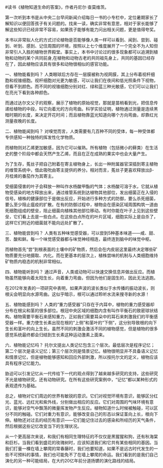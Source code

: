 \#读书《植物知道生命的答案》，作者丹尼尔·查莫维茨。

第一次听到本书是从中央二台早间新闻介绍每日一书的小专栏中，定位暑期家长了解知识以便回答孩子有关问题的。找来一读，确实非常有意思，相对于家长能够了解这些知识已经非常不容易，如果孩子能够有能力问出相关问题，更是值得夸奖。

本书以非常拟人化的方式讨论植物是否能够像人类一样可以看到、闻到、尝到、碰到、听到、感到、记住周围的环境，按照以上七个维度展开了一个完全不为人知但非常引人入胜的植物世界殿堂。事实上，本书中讨论过的很多现象都可以追溯到植物和动物的某个共同前身,在植物和动物古老的共同祖先身上，共同的基因已经存在了，因此植物应该具有很多和动物很相似的感官功能。

一、植物能看到吗？
人类眼球后方存在一层膜被称为视网膜，其上分布着视杆细胞和视锥细胞。视杆细胞对光更为敏感，可以让我们在夜间和低光照条件下视物，但看不到颜色。而不同的视锥细胞分别对红、绿和蓝三种光敏感，它们可以让我们在亮光下看到各种颜色。

而通过达尔文父子的观察，展示了植物的原始视觉，那就是苗梢看到光，把信息传递给植物的中段，叫它向着光的方向弯曲。科学实验证明，植物通过测量是连续黑暗时期的长度，来决定开花时间；而且植物靠蓝光知道向哪个方向弯曲，却靠红光测量夜晚的长度。

二、植物能闻到吗？
对嗅觉而言，人类需要有几百种不同的受体，每一种受体都专供感知一种独特的挥发性化学物质。

而植物则对乙烯更加敏感，因为它可以催熟。所有植物（包括微小的藓类）在生活史的整个阶段中都会天然产生乙烯，而且在正在成熟的果实中也会大量产生。

为了生存，菟丝子把自己附着在寄主植物身上，长出一种附属器官深插到寄主植物的维管系统中，借此吸吮由寄主提供的养分。相对而言，菟丝子更喜欢释放出β-月桂烯的番茄作为其寄主。

受细菌侵害的叶子会释放一种叫作水杨酸甲酯的气体；水杨酸可溶于水，它就从植物受感染的地方释放出来，通过维管系统到达植物其他部位，发出细菌正在入侵的信号。植株的健康部位于是做出反应，开始进行多种方式的防御，要么杀死细菌，要么至少阻止瘟疫的扩散。在有的防御过程中，植物会在感染区域周围构筑一道由死细胞组成的壁垒，阻止细菌向植株其他部位移动。有时你能在叶子上见到这些壁垒，它们看上去是一些白点。在这些白点所在的叶片区域，细胞实际上是自杀了，这样它们附近的细菌就不能向远处扩散了。

三、植物能尝到吗？
人类有五种味觉感受器，可以尝到5种基本味道——咸、甜、苦、酸和鲜。每一个味觉感受器都与味觉神经相连，最终连到脑中的味觉中枢。

而植物首先“尝”到根表面的土壤中的矿物质，然后会在内皮层这里最终决定哪些矿物质要充分地摄取、内化。而在更基本的层次上，植株尝味的机制与人类细胞维持矿物质内稳态的机制非常相似。

四、植物能听到吗？
通过声音，人类或动物可以快速交换信息并做出反应。而植物虽然能够向着太阳生长，向着重力弯曲，但因为他们是固生的，因此无法逃跑。

在2012年发表的一项研究中表明，如果声波的波长类似于水传播的振动波长，则根尖会明显向水源弯曲。这似乎暗示，根可以通过聆听水流来搜寻新的水源！

五、植物能感到吗？
人类的“重力感受器”只存在于内耳中，植物的重力感受器却分布在根尖和茎的很多部位。根冠中央区域的细胞内含有叫作平衡石的致密球状结构。植物需要平衡石来感知重力，正如我们需要耳朵中的耳石来刺激我们的平衡感受器一样。重力使生长素出现在根的“上侧”和茎叶的“下侧”，这分别导致根的向下生长和茎叶的向上生长。虽然不同的刺激会激活不同的植物感觉，但是植物的很多感觉系统最终都会归结到生长素这种运动激素上面来。

六、植物能记忆吗？
托尔文提出人类记忆包含三个层次。最低层次是程序记忆；第二个层次是语义记忆；第三个层次则是情景记忆。植物很明显并不具备语义记忆和情景记忆，但是植物能够感知和回应外部刺激，所以按托尔文的定义，植物应该具有程序记忆能力。

胁迫可以引发记忆从一代传给下一代的观点得到了越来越多研究的支持，这些研究不光是植物研究，还有动物研究。在所有这些研究案例中，“记忆”都以某种形式的表观遗传为基础。

总之，植物对它们周边的世界有敏锐的意识。它们对视觉环境有意识，能够区分红光、蓝光、远红光和紫外线，分别做出相应的反应。它们对周围的气味环境有意识，能够对空气中飘荡的微量挥发物产生反应。植物知道什么时候被触碰，可以区分不同的触碰。它们对重力有意识，能够改变自己的形态以保证茎向上长，根向下伸。植物还对过去的经历有意识——它们能记住过去的感染和所经历的天气条件，然后根据这些记忆改变当下的生理状况。

从一个更高层次来说，和我们有相同生理特征的不仅仅是黑猩猩和狗，还有秋海棠和巨杉。当我们看到盛花的玫瑰树时，应该知道我们和它共有某些相同的基因。当我们打量一棵在墙上攀爬的常春藤时，我们也要知道，如果不是远古时代发生的一些不可预料的事情，我们也可能免不了在墙上攀爬的命运。我们看到的是我们自己演化的另一种可能结局，在大约20亿年前分道扬镳的演化路线的结局。
